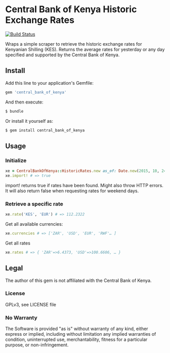 # Central Bank of Kenya Historic Exchange Rates
[![Build Status](https://travis-ci.org/plugintheworld/central_bank_of_kenya.svg?branch=master)](https://travis-ci.org/plugintheworld/central_bank_of_kenya)

Wraps a simple scraper to retrieve the historic exchange rates for Kenyanian Shilling (KES). Returns the average rates for yesterday or any day specified and supported by the Central Bank of Kenya.

## Install

Add this line to your application's Gemfile:

  ```ruby
  gem 'central_bank_of_kenya'
  ```

And then execute:

  ```ruby
  $ bundle
  ```

Or install it yourself as:

  ```ruby
  $ gem install central_bank_of_kenya
  ```

## Usage

### Initialize

  ```ruby
  xe = CentralBankOfKenya::HistoricRates.new as_of: Date.new(2015, 10, 24)
  xe.import! # => true
  ```

import! returns true if rates have been found. Might also throw HTTP errors. It will also return false when requesting rates for weekend days.

### Retrieve a specific rate

  ```ruby
  xe.rate('KES', 'EUR') # => 112.2322
  ```

Get all available currencies:

  ```ruby
  xe.currencies # => ['ZAR', 'USD', 'EUR', 'RWF'… ]
  ```

Get all rates

  ```ruby
  xe.rates # => { 'ZAR'=>6.4373, 'USD'=>100.6606, … }
  ```

## Legal

The author of this gem is not affiliated with the Central Bank of Kenya.

### License

GPLv3, see LICENSE file

### No Warranty

The Software is provided "as is" without warranty of any kind, either express or implied, including without limitation any implied warranties of condition, uninterrupted use, merchantability, fitness for a particular purpose, or non-infringement.
